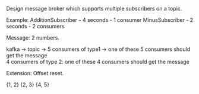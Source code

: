 Design message broker which supports multiple subscribers on a topic.

Example:
AdditionSubscriber - 4 seconds - 1 consumer
MinusSubscriber - 2 seconds - 2 consumers

Message: 2 numbers.

kafka -> topic -> 5 consumers of type1 -> one of these 5 consumers should get the message  
4 consumers of type 2: one of these 4 consumers should get the message

Extension:
Offset reset.

{1, 2} {2, 3} {4, 5}
